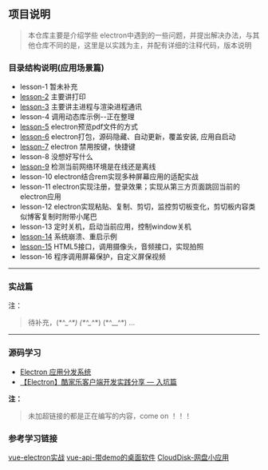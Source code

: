 ## 项目说明

>	本仓库主要是介绍学些 electron中遇到的一些问题，并提出解决办法，与其他仓库不同的是，这里是以实践为主，并配有详细的注释代码，版本说明

### 目录结构说明(应用场景篇)

- lesson-1 暂未补充
- [lesson-2](https://github.com/LuoRiWuSheng/electron-study/tree/master/lesson-2) 主要讲打印
- [lesson-3](https://github.com/LuoRiWuSheng/electron-study/tree/master/lesson-3) 主要讲主进程与渲染进程通讯
- lesson-4 调用动态库示例--正在整理 
- [lesson-5](https://github.com/LuoRiWuSheng/electron-study/tree/master/lesson-5) electron预览pdf文件的方式
- [lesson-6](https://github.com/LuoRiWuSheng/electron-study/tree/master/lesson-6) electron打包，源码隐藏、自动更新，覆盖安装, 应用自启动
- [lesson-7](https://github.com/LuoRiWuSheng/electron-study/tree/master/lesson-7) electron 禁用按键，快捷键
- lesson-8 没想好写什么
- [lesson-9](https://github.com/LuoRiWuSheng/electron-study/tree/master/lesson-9) 检测当前网络环境是在线还是离线
- lesson-10 electron结合rem实现多种屏幕应用的适配实战
- lesson-11 electron实现注册，登录效果；实现从第三方页面跳回当前的electron应用
- lesson-12 electron实现粘贴、复制、剪切，监控剪切板变化，剪切板内容类似博客复制时附带小尾巴
- lesson-13 定时关机，启动当前应用，控制window关机
- [lesson-14](https://github.com/LuoRiWuSheng/electron-study/tree/master/lesson-14) 系统崩溃、重启示例
- [lesson-15](https://github.com/LuoRiWuSheng/electron-study/tree/master/lesson-15) HTML5接口，调用摄像头，音频接口，实现拍照
- lesson-16 程序调用屏幕保护，自定义屏保视频


----

### 实战篇

注：
>   待补充，(\*\^\__\^\*) (\*\^\__\^\*) (\*\^__\^\*) ...

---
### 源码学习

- [Electron 应用分发系统](https://github.com/yi-ge/electron-distribution)
- [【Electron】酷家乐客户端开发实践分享 — 入坑篇](https://juejin.im/post/5cfb6a49f265da1ba84a82d0)


**注：**
>   未加超链接的都是正在编写的内容，come on ！！！

### 参考学习链接

[vue-electron实战](https://github.com/jkchao/vue-electron.git)
[vue-api-带demo的桌面软件]( https://github.com/demopark/electron-api-demos-Zh_CN.git)
[CloudDisk-网盘小应用](https://github.com/zjinh/CloudDisk)
